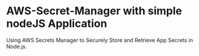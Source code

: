 # AWS-Secret-Manager with simple nodeJS Application

Using AWS Secrets Manager to Securely Store and Retrieve App Secrets in Node.js.
